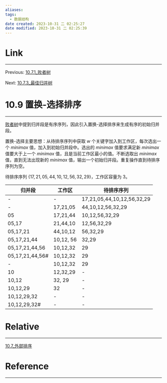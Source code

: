 ```yaml
---
aliases: 
tags:
  - 数据结构
date created: 2023-10-31 二 02:25:27
date modified: 2023-10-31 二 02:25:39
---
```


# Link

---
Previous: [10.7.1_败者树](10.7.1_败者树.md)

Next: [10.7.3_最佳归并树](10.7.3_最佳归并树.md)

# 10.9 置换-选择排序

---

[败者树](10.7.1_败者树.md)中提到归并段是有序序列，因此引入置换-选择排序来生成有序的初始归并段。

置换-选择主要思想：从待排序序列中获取 $w$ 个关键字加入到工作区，每次选出一个 $minimax$ 值，加入到初始归并段中。选出的 $minimax$ 值要求满足新 $minimax$ 值要大于上一个 $minimax$ 值，且是当前工作区最小的值。不断选取出 $minimax$ 值，直到无法出现新的 $minimax$ 值，输出一个初始归并段。重复操作直到待排序序列为空。

待排序序列 $\{17,21,05,44,10,12,56,32,29\}$，工作区容量为 $3$。

| 归并段          | 工作区      | 待排序序列                 |
| --------------- | ----------- | -------------------------- |
| -               | -           | 17,21,05,44,10,12,56,32,29 |
| -               | 17,21,$05$  | 44,10,12,56,32,29          |
| 05              | $17$,21,44  | 10,12,56,32,29             |
| 05,17           | $21$,44,10  | 12,56,32,29                |
| 05,17,21        | $44$,10,12  | 56,32,29                   |
| 05,17,21,44     | 10,12, $56$ | 32,29                      |
| 05,17,21,44,56  | 10,12,32    | 29                         |
| 05,17,21,44,56# | 10,12,32    | 29                         |
| -               | $10$,12,32  | 29                         |
| 10              | $12$,32,29  | -                          |
| 10,12           | 32, $29$    | -                          |
| 10,12,29        | $32$        | -                          |
| 10,12,29,32     | -           | -                          |
| 10,12,29,32#    | -           | -                          |

# Relative

---
[10.7_外部排序](10.7_外部排序.md)

# Reference

---
